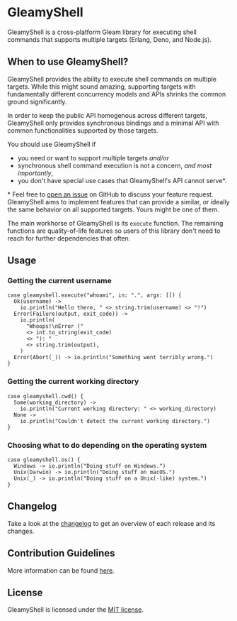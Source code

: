 # GleamyShell

GleamyShell is a cross-platform Gleam library for executing shell commands that supports multiple targets (Erlang, Deno,
and Node.js).

## When to use GleamyShell?

GleamyShell provides the ability to execute shell commands on multiple targets. While this might sound amazing,
supporting targets with fundamentally different concurrency models and APIs shrinks the common ground significantly.

In order to keep the public API homogenous across different targets, GleamyShell only provides synchronous bindings and
a minimal API with common functionalities supported by those targets.

You should use GleamyShell if

-   you need or want to support multiple targets _and/or_
-   synchronous shell command execution is not a concern, _and most importantly_,
-   you don't have special use cases that GleamyShell's API cannot serve\*.

\* Feel free to [open an issue](https://github.com/patrik-kuehl/gleamyshell/issues) on GitHub to discuss your feature
request. GleamyShell aims to implement features that can provide a similar, or ideally the same behavior on all
supported targets. Yours might be one of them.

The main workhorse of GleamyShell is its `execute` function. The remaining functions are quality-of-life features so
users of this library don't need to reach for further dependencies that often.

## Usage

### Getting the current username

```gleam
case gleamyshell.execute("whoami", in: ".", args: []) {
  Ok(username) ->
    io.println("Hello there, " <> string.trim(username) <> "!")
  Error(Failure(output, exit_code)) ->
    io.println(
      "Whoops!\nError ("
      <> int.to_string(exit_code)
      <> "): "
      <> string.trim(output),
    )
  Error(Abort(_)) -> io.println("Something went terribly wrong.")
}
```

### Getting the current working directory

```gleam
case gleamyshell.cwd() {
  Some(working_directory) ->
    io.println("Current working directory: " <> working_directory)
  None ->
    io.println("Couldn't detect the current working directory.")
}
```

### Choosing what to do depending on the operating system

```gleam
case gleamyshell.os() {
  Windows -> io.println("Doing stuff on Windows.")
  Unix(Darwin) -> io.println("Doing stuff on macOS.")
  Unix(_) -> io.println("Doing stuff on a Unix(-like) system.")
}
```

## Changelog

Take a look at the [changelog](https://github.com/patrik-kuehl/gleamyshell/blob/main/CHANGELOG.md) to get an overview of
each release and its changes.

## Contribution Guidelines

More information can be found [here](https://github.com/patrik-kuehl/gleamyshell/blob/main/CONTRIBUTING.md).

## License

GleamyShell is licensed under the [MIT license](https://github.com/patrik-kuehl/gleamyshell/blob/main/LICENSE.md).
